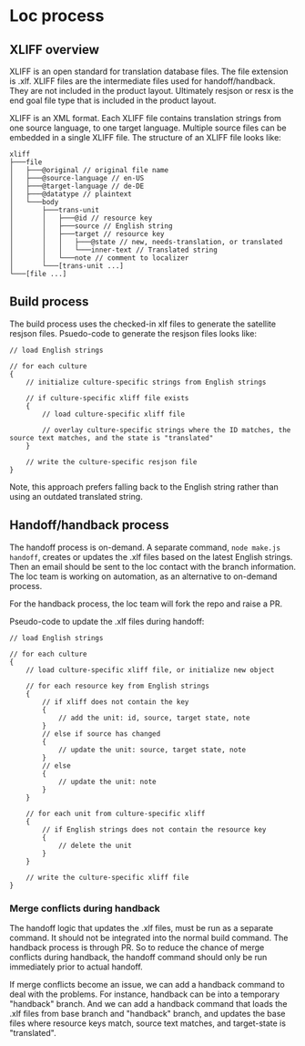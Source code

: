 ﻿# Loc process

## XLIFF overview
XLIFF is an open standard for translation database files. The file extension is .xlf. XLIFF files are the intermediate files used for handoff/handback. They are not included in the product layout. Ultimately resjson or resx is the end goal file type that is included in the product layout.

XLIFF is an XML format. Each XLIFF file contains translation strings from one source language, to one target language. Multiple source files can be embedded in a single XLIFF file. The structure of an XLIFF file looks like:
```
xliff
├───file
│   ├───@original // original file name
│   ├───@source-language // en-US
│   ├───@target-language // de-DE
│   ├───@datatype // plaintext
│   └───body
│       ├───trans-unit
│       │   ├───@id // resource key
│       │   ├───source // English string
│       │   ├───target // resource key
│       │   │   ├───@state // new, needs-translation, or translated
│       │   │   └───inner-text // Translated string
│       │   └───note // comment to localizer
│       └───[trans-unit ...]
└───[file ...]
```

## Build process
The build process uses the checked-in xlf files to generate the satellite resjson files. Psuedo-code to generate the resjson files looks like:

```
// load English strings

// for each culture
{
    // initialize culture-specific strings from English strings

    // if culture-specific xliff file exists
    {
        // load culture-specific xliff file

        // overlay culture-specific strings where the ID matches, the source text matches, and the state is "translated"
    }

    // write the culture-specific resjson file
}
```

Note, this approach prefers falling back to the English string rather than using an outdated translated string.

## Handoff/handback process

The handoff process is on-demand. A separate command, `node make.js handoff`, creates or updates the .xlf files based on the latest English strings. Then an email should be sent to the loc contact with the branch information. The loc team is working on automation, as an alternative to on-demand process.

For the handback process, the loc team will fork the repo and raise a PR.

Pseudo-code to update the .xlf files during handoff:
```
// load English strings

// for each culture
{
    // load culture-specific xliff file, or initialize new object

    // for each resource key from English strings
    {
        // if xliff does not contain the key
        {
            // add the unit: id, source, target state, note
        }
        // else if source has changed
        {
            // update the unit: source, target state, note
        }
        // else
        {
            // update the unit: note
        }
    }

    // for each unit from culture-specific xliff
    {
        // if English strings does not contain the resource key
        {
            // delete the unit
        }
    }

    // write the culture-specific xliff file
}
```

### Merge conflicts during handback
The handoff logic that updates the .xlf files, must be run as a separate command. It should not be integrated into the normal build command. The handback process is through PR. So to reduce the chance of merge conflicts during handback, the handoff command should only be run immediately prior to actual handoff.

If merge conflicts become an issue, we can add a handback command to deal with the problems. For instance, handback can be into a temporary "handback" branch. And we can add a handback command that loads the .xlf files from base branch and "handback" branch, and updates the base files where resource keys match, source text matches, and target-state is "translated".
